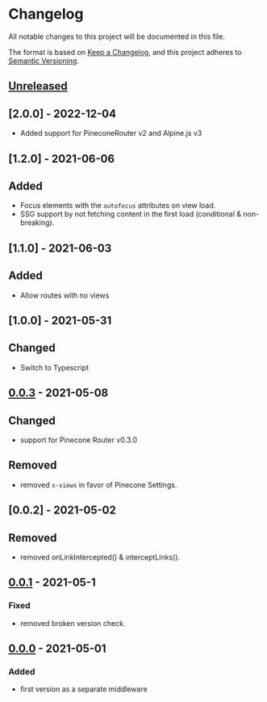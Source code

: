 # Changelog

All notable changes to this project will be documented in this file.

The format is based on [Keep a Changelog](https://keepachangelog.com/en/1.0.0/),
and this project adheres to [Semantic Versioning](https://semver.org/spec/v2.0.0.html).

## [Unreleased]

## [2.0.0] - 2022-12-04

-  Added support for PineconeRouter v2 and Alpine.js v3

## [1.2.0] - 2021-06-06

## Added

-  Focus elements with the `autofocus` attributes on view load.
-  SSG support by not fetching content in the first load (conditional & non-breaking).

## [1.1.0] - 2021-06-03

## Added

-  Allow routes with no views

## [1.0.0] - 2021-05-31

## Changed

-   Switch to Typescript

## [0.0.3] - 2021-05-08

## Changed

-   support for Pinecone Router v0.3.0

## Removed

-   removed `x-views` in favor of Pinecone Settings.

## [0.0.2] - 2021-05-02

## Removed

-   removed onLinkIntercepted() & interceptLinks().

## [0.0.1] - 2021-05-1

### Fixed

-   removed broken version check.

## [0.0.0] - 2021-05-01

### Added

-   first version as a separate middleware

[unreleased]: https://github.com/pinecone-router/middleware-views/compare/0.0.0...HEAD
[0.0.0]: https://github.com/pinecone-router/middleware-views/compare/0.0.0...0.0.0
[0.0.1]: https://github.com/pinecone-router/middleware-views/compare/0.0.0...0.0.1
[0.0.3]: https://github.com/pinecone-router/middleware-views/compare/0.0.1...0.0.3
[0.0.3]: https://github.com/pinecone-router/middleware-views/compare/0.0.3...1.0.0